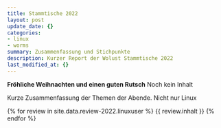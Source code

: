 ```yaml
---
title: Stammtische 2022
layout: post
update_date: {}
categories:
- linux
- worms
summary: Zusammenfassung und Stichpunkte
description: Kurzer Report der Wolust Stammtische 2022
last_modified_at: {}
---
```


**Fröhliche Weihnachten und einen guten Rutsch**
Noch kein Inhalt

Kurze Zusammenfassung der Themen der Abende. Nicht nur Linux

 {% for review  in site.data.review-2022.linuxuser %}
      {{ review.inhalt }} 
 {% endfor %}
